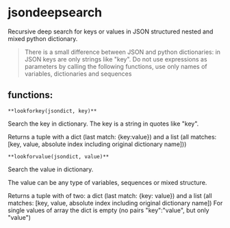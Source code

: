 # jsondeepsearch

Recursive deep search for keys or values in JSON structured nested and mixed python dictionary.

> There is a small difference between JSON and python dictionaries: in JSON keys are only strings like "key".
> Do not use expressions as parameters by calling the following functions, use only names of variables, dictionaries and sequences

## functions:

``` **lookforkey(jsondict, key)** ```

Search the key in dictionary. The key is a string in quotes like "key".

Returns a tuple with a dict (last match: {key:value}) and a list (all matches: [key, value, absolute index including original dictionary name])) 

``` **lookforvalue(jsondict, value)** ```

Search the value in dictionary.

The value can be any type of variables, sequences or mixed structure.

Returns a tuple with of two: a dict (last match: {key: value}) and a list (all matches: [key, value, absolute index including original dictionary name]) 
For single values of array the dict is empty (no pairs "key":"value", but only "value")
